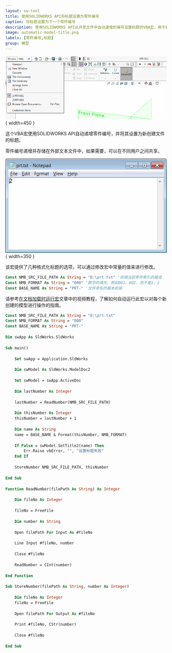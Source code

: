 ```yaml
---
layout: sw-tool
title: 使用SOLIDWORKS API将标题设置为零件编号
caption: 将标题设置为下一个零件编号
description: 使用SOLIDWORKS API从共享文件中自动递增的编号设置标题的VBA宏，用于新建文件
image: automatic-model-title.png
labels: [零件编号,标题]
group: 模型
---
```

![将模型标题设置为零件编号](automatic-model-title.png){ width=450 }

这个VBA宏使用SOLIDWORKS API自动递增零件编号，并将其设置为新创建文件的标题。

零件编号递增并存储在外部文本文件中，如果需要，可以在不同用户之间共享。

![文本文件中的当前零件编号值](part-number-storage-file.png){ width=350 }

该宏提供了几种格式化标题的选项，可以通过修改宏中常量的值来进行修改。

~~~ vb
Const NMB_SRC_FILE_PATH As String = "D:\prt.txt" '存储当前零件索引的路径
Const NMB_FORMAT As String = "000" '数字的填充，例如001、002，而不是1、2
Const BASE_NAME As String = "PRT-" '文件命名的基本前缀
~~~

请参考[在文档加载时运行宏](/docs/codestack/solidworks-api/application/documents/handle-document-load/)文章中的视频教程，了解如何自动运行此宏以对每个新创建的模型进行操作的指南。

~~~ vb
Const NMB_SRC_FILE_PATH As String = "D:\prt.txt"
Const NMB_FORMAT As String = "000"
Const BASE_NAME As String = "PRT-"

Dim swApp As SldWorks.SldWorks

Sub main()

    Set swApp = Application.SldWorks
        
    Dim swModel As SldWorks.ModelDoc2
        
    Set swModel = swApp.ActiveDoc
    
    Dim lastNumber As Integer
    
    lastNumber = ReadNumber(NMB_SRC_FILE_PATH)
    
    Dim thisNumber As Integer
    thisNumber = lastNumber + 1
    
    Dim name As String
    name = BASE_NAME & Format(thisNumber, NMB_FORMAT)
    
    If False = swModel.SetTitle2(name) Then
        Err.Raise vbError, "", "设置标题失败"
    End If
    
    StoreNumber NMB_SRC_FILE_PATH, thisNumber
    
End Sub

Function ReadNumber(filePath As String) As Integer
    
    Dim fileNo As Integer

    fileNo = FreeFile
    
    Dim number As String
    
    Open filePath For Input As #fileNo
        
    Line Input #fileNo, number
    
    Close #fileNo
    
    ReadNumber = CInt(number)
    
End Function

Sub StoreNumber(filePath As String, number As Integer)
    
    Dim fileNo As Integer
    fileNo = FreeFile
    
    Open filePath For Output As #fileNo
    
    Print #fileNo, CStr(number)
    
    Close #fileNo
    
End Sub
~~~
